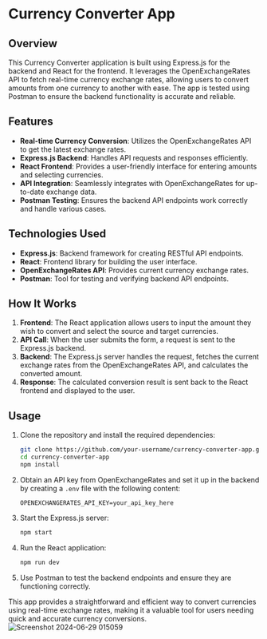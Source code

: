 # Currency Converter App

## Overview
This Currency Converter application is built using Express.js for the backend and React for the frontend. It leverages the OpenExchangeRates API to fetch real-time currency exchange rates, allowing users to convert amounts from one currency to another with ease. The app is tested using Postman to ensure the backend functionality is accurate and reliable.

## Features
- **Real-time Currency Conversion**: Utilizes the OpenExchangeRates API to get the latest exchange rates.
- **Express.js Backend**: Handles API requests and responses efficiently.
- **React Frontend**: Provides a user-friendly interface for entering amounts and selecting currencies.
- **API Integration**: Seamlessly integrates with OpenExchangeRates for up-to-date exchange data.
- **Postman Testing**: Ensures the backend API endpoints work correctly and handle various cases.

## Technologies Used
- **Express.js**: Backend framework for creating RESTful API endpoints.
- **React**: Frontend library for building the user interface.
- **OpenExchangeRates API**: Provides current currency exchange rates.
- **Postman**: Tool for testing and verifying backend API endpoints.

## How It Works
1. **Frontend**: The React application allows users to input the amount they wish to convert and select the source and target currencies.
2. **API Call**: When the user submits the form, a request is sent to the Express.js backend.
3. **Backend**: The Express.js server handles the request, fetches the current exchange rates from the OpenExchangeRates API, and calculates the converted amount.
4. **Response**: The calculated conversion result is sent back to the React frontend and displayed to the user.

## Usage
1. Clone the repository and install the required dependencies:
    ```bash
    git clone https://github.com/your-username/currency-converter-app.git
    cd currency-converter-app
    npm install
    ```
2. Obtain an API key from OpenExchangeRates and set it up in the backend by creating a `.env` file with the following content:
    ```env
    OPENEXCHANGERATES_API_KEY=your_api_key_here
    ```
3. Start the Express.js server:
    ```bash
    npm start
    ```
4. Run the React application:
    ```bash
    npm run dev
    ```
5. Use Postman to test the backend endpoints and ensure they are functioning correctly.

This app provides a straightforward and efficient way to convert currencies using real-time exchange rates, making it a valuable tool for users needing quick and accurate currency conversions.
![Screenshot 2024-06-29 015059](https://github.com/praneeth724/CurrencyConveter/assets/116500216/eff7f377-8eb9-4b70-bd0a-df4ce7667e0c)


